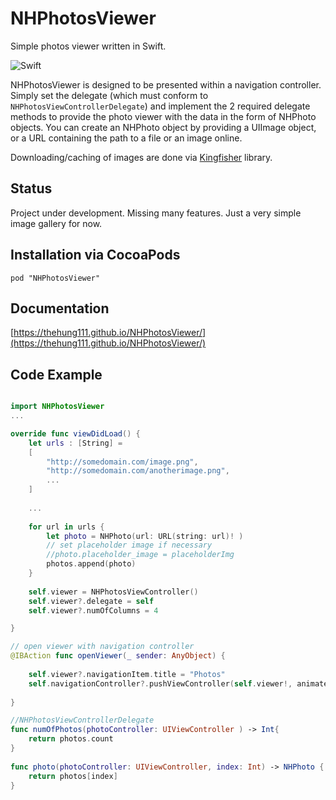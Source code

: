 # NHPhotosViewer
Simple photos viewer written in Swift.

![Swift](http://img.shields.io/badge/swift-3.0-brightgreen.svg)

NHPhotosViewer is designed to be presented within a navigation controller. Simply set the delegate (which must conform to `NHPhotosViewControllerDelegate`) and implement the 2 required delegate methods to provide the photo viewer with the data in the form of NHPhoto objects. You can create an NHPhoto object by providing a UIImage object, or a URL containing the path to a file or an image online. 

Downloading/caching of images are done via [Kingfisher](https://github.com/onevcat/Kingfisher) library.

## Status

Project under development. Missing many features. Just a very simple image gallery for now.

## Installation via CocoaPods

`pod "NHPhotosViewer" `

## Documentation

[https://thehung111.github.io/NHPhotosViewer/](https://thehung111.github.io/NHPhotosViewer/)

## Code Example

```swift

import NHPhotosViewer
...

override func viewDidLoad() {
	let urls : [String] =
	[   
	    "http://somedomain.com/image.png",
	    "http://somedomain.com/anotherimage.png",
	    ...
	]
	
	...
	
	for url in urls {
	    let photo = NHPhoto(url: URL(string: url)! )
	    // set placeholder image if necessary
	    //photo.placeholder_image = placeholderImg
	    photos.append(photo)
	}
	        
	self.viewer = NHPhotosViewController()
	self.viewer?.delegate = self
	self.viewer?.numOfColumns = 4

}

// open viewer with navigation controller
@IBAction func openViewer(_ sender: AnyObject) {
        
    self.viewer?.navigationItem.title = "Photos"
    self.navigationController?.pushViewController(self.viewer!, animated: false)
    
}

//NHPhotosViewControllerDelegate
func numOfPhotos(photoController: UIViewController ) -> Int{
    return photos.count
}
    
func photo(photoController: UIViewController, index: Int) -> NHPhoto {
    return photos[index]
}


```



